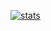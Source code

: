 [![stats](https://github-readme-stats.vercel.app/api?username=masterZSH)](https://github.com/anuraghazra/github-readme-stats?show_icons=true&theme=grovbox)

